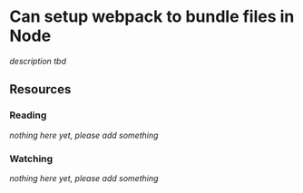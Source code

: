 # Can setup webpack to bundle files in Node

_description tbd_

## Resources

### Reading

_nothing here yet, please add something_

### Watching

_nothing here yet, please add something_

